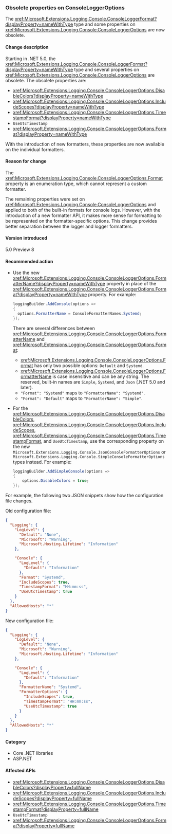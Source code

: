 ### Obsolete properties on ConsoleLoggerOptions

The <xref:Microsoft.Extensions.Logging.Console.ConsoleLoggerFormat?displayProperty=nameWithType> type and some properties on <xref:Microsoft.Extensions.Logging.Console.ConsoleLoggerOptions> are now obsolete.

#### Change description

Starting in .NET 5.0, the <xref:Microsoft.Extensions.Logging.Console.ConsoleLoggerFormat?displayProperty=nameWithType> type and several properties on <xref:Microsoft.Extensions.Logging.Console.ConsoleLoggerOptions> are obsolete. The obsolete properties are:

- <xref:Microsoft.Extensions.Logging.Console.ConsoleLoggerOptions.DisableColors?displayProperty=nameWithType>
- <xref:Microsoft.Extensions.Logging.Console.ConsoleLoggerOptions.IncludeScopes?displayProperty=nameWithType>
- <xref:Microsoft.Extensions.Logging.Console.ConsoleLoggerOptions.TimestampFormat?displayProperty=nameWithType>
- `UseUtcTimestamp`
- <xref:Microsoft.Extensions.Logging.Console.ConsoleLoggerOptions.Format?displayProperty=nameWithType>

With the introduction of new formatters, these properties are now available on the individual formatters. 

#### Reason for change

The <xref:Microsoft.Extensions.Logging.Console.ConsoleLoggerOptions.Format> property is an enumeration type, which cannot represent a custom formatter.

The remaining properties were set on <xref:Microsoft.Extensions.Logging.Console.ConsoleLoggerOptions> and applied to both of the built-in formats for console logs. However, with the introduction of a new formatter API, it makes more sense for formatting to be represented on the formatter-specific options. This change provides better separation between the logger and logger formatters.

#### Version introduced

5.0 Preview 8

#### Recommended action

- Use the new <xref:Microsoft.Extensions.Logging.Console.ConsoleLoggerOptions.FormatterName?displayProperty=nameWithType> property in place of the <xref:Microsoft.Extensions.Logging.Console.ConsoleLoggerOptions.Format?displayProperty=nameWithType> property. For example:

  ```csharp
  loggingBuilder.AddConsole(options =>
  {
    options.FormatterName = ConsoleFormatterNames.Systemd;
  });
  ```

  There are several differences between <xref:Microsoft.Extensions.Logging.Console.ConsoleLoggerOptions.FormatterName> and <xref:Microsoft.Extensions.Logging.Console.ConsoleLoggerOptions.Format>:

  - <xref:Microsoft.Extensions.Logging.Console.ConsoleLoggerOptions.Format> has only two possible options: `Default` and `Systemd`.
  - <xref:Microsoft.Extensions.Logging.Console.ConsoleLoggerOptions.FormatterName> is case insensitive and can be any string. The reserved, built-in names are `Simple`, `Systemd`, and `Json` (.NET 5.0 and later).
  - `"Format": "Systemd"` maps to `"FormatterName": "Systemd"`.
  - `"Format": "Default"` maps to `"FormatterName": "Simple"`.

- For the <xref:Microsoft.Extensions.Logging.Console.ConsoleLoggerOptions.DisableColors>, <xref:Microsoft.Extensions.Logging.Console.ConsoleLoggerOptions.IncludeScopes>, <xref:Microsoft.Extensions.Logging.Console.ConsoleLoggerOptions.TimestampFormat>, and `UseUtcTimestamp`, use the corresponding property on the new `Microsoft.Extensions.Logging.Console.JsonConsoleFormatterOptions` or `Microsoft.Extensions.Logging.Console.SimpleConsoleFormatterOptions` types instead. For example:

  ```csharp
  loggingBuilder.AddSimpleConsole(options =>
  {
      options.DisableColors = true;
  });
  ```

For example, the following two JSON snippets show how the configuration file changes.

Old configuration file:

```json
{
  "Logging": {
    "LogLevel": {
      "Default": "None",
      "Microsoft": "Warning",
      "Microsoft.Hosting.Lifetime": "Information"
    },

    "Console": {
      "LogLevel": {
        "Default": "Information"
      },
      "Format": "Systemd",
      "IncludeScopes": true,
      "TimestampFormat": "HH:mm:ss",
      "UseUtcTimestamp": true
    }
  },
  "AllowedHosts": "*"
}
```

New configuration file:

```json
{
  "Logging": {
    "LogLevel": {
      "Default": "None",
      "Microsoft": "Warning",
      "Microsoft.Hosting.Lifetime": "Information"
    },

    "Console": {
      "LogLevel": {
        "Default": "Information"
      },
      "FormatterName": "Systemd",
      "FormatterOptions": {
        "IncludeScopes": true,
        "TimestampFormat": "HH:mm:ss",
        "UseUtcTimestamp": true
      }
    }
  },
  "AllowedHosts": "*"
}
```

#### Category

- Core .NET libraries
- ASP.NET

#### Affected APIs

- <xref:Microsoft.Extensions.Logging.Console.ConsoleLoggerOptions.DisableColors?displayProperty=fullName>
- <xref:Microsoft.Extensions.Logging.Console.ConsoleLoggerOptions.IncludeScopes?displayProperty=fullName>
- <xref:Microsoft.Extensions.Logging.Console.ConsoleLoggerOptions.TimestampFormat?displayProperty=fullName>
- `UseUtcTimestamp`
- <xref:Microsoft.Extensions.Logging.Console.ConsoleLoggerOptions.Format?displayProperty=fullName>

<!--

#### Affected APIs

- `P:Microsoft.Extensions.Logging.Console.ConsoleLoggerOptions.DisableColors`
- `P:Microsoft.Extensions.Logging.Console.ConsoleLoggerOptions.IncludeScopes`
- `P:Microsoft.Extensions.Logging.Console.ConsoleLoggerOptions.TimestampFormat`
- `P:UseUtcTimestamp`
- `P:Microsoft.Extensions.Logging.Console.ConsoleLoggerOptions.Format`

-->
